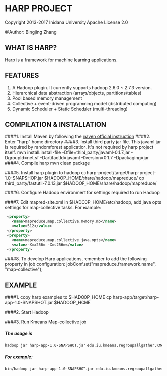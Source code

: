 # HARP PROJECT

Copyright 2013-2017 Inidana University
Apache License 2.0

@Author: Bingjing Zhang

## WHAT IS HARP?
Harp is a framework for machine learning applications.

## FEATURES
1. A Hadoop plugin. It currently supports hadoop 2.6.0 ~ 2.7.3 version.
2. Hierarchical data abstraction (arrays/objects, partitions/tables)
3. Pool based memory management
4. Collective + event-driven programming model (distributed computing)
5. Dynamic Scheduler + Static Scheduler (multi-threading)

## COMPILATION & INSTALLATION

####1. Install Maven by following the [maven official instruction](http://maven.apache.org/install.html)
####2. Enter "harp" home directory
####3. Install third party jar file. This javaml jar is required by randomforest application. It's not required by harp project itself.
    mvn install:install-file -Dfile=third_party/javaml-0.1.7.jar -DgroupId=net.sf -DartifactId=javaml -Dversion=0.1.7 -Dpackaging=jar
####4. Compile harp
    mvn clean package

####5. Install harp plugin to hadoop
    cp harp-project/target/harp-project-1.0-SNAPSHOP.jar $HADOOP_HOME/share/hadoop/mapreduce/
    cp third_party/fastutil-7.0.13.jar $HADOOP_HOME/share/hadoop/mapreduce/

####6. Configure Hadoop environment for settings required to run Hadoop

####7. Edit mapred-site.xml in $HADOOP_HOME/etc/hadoop, add java opts settings for map-collective tasks. For example:
  ```xml
   <property>
     <name>mapreduce.map.collective.memory.mb</name>
     <value>512</value>
   </property>
   <property>
     <name>mapreduce.map.collective.java.opts</name>
     <value>-Xmx256m -Xms256m</value>
   </property>
   ```

####8. To develop Harp applications, remember to add the following property in job configuration:
    jobConf.set("mapreduce.framework.name", "map-collective");

## EXAMPLE

####1. copy harp examples to $HADOOP_HOME
    cp harp-app/target/harp-app-1.0-SNAPSHOT.jar $HADOOP_HOME

####2. Start Hadoop

####3. Run Kmeans Map-collective job
##### The usage is
   ```bash
   hadoop jar harp-app-1.0-SNAPSHOT.jar edu.iu.kmeans.regroupallgather.KMeansLauncher <num of points> <num of centroids> <vector size> <num of point files per worker> <number of map tasks> <num threads> <number of iteration> <work dir> <local points dir>
   ```
##### For example:
   ```bash
   bin/hadoop jar harp-app-1.0-SNAPSHOT.jar edu.iu.kmeans.regroupallgather.KMeansLauncher 1000 10 100 5 2 2 10 /kmeans /tmp/kmeans
   ```
